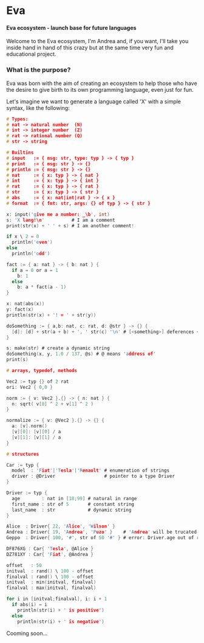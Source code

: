 # Eva
#### Eva ecosystem - launch base for future languages
Welcome to the Eva ecosystem, I'm Andrea and, if you want, I'll take you inside hand in hand of this crazy but at the same time very fun and educational project.

### What is the purpose?
Eva was born with the aim of creating an ecosystem to help those who have the desire to give birth to its own programming language, even just for fun.

Let's imagine we want to generate a language called 'X' with a simple syntax, like the following:
```c
# Types:
# nat -> natural number  (N)
# int -> integer number  (Z)
# rat -> rational number (Q)
# str -> string

# Builtins
# input   := { msg: str, type: typ } -> { typ }
# print   := { msg: str } -> {}
# println := { msg: str } -> {}
# nat     := { x: typ } -> { nat }
# int     := { x: typ } -> { int }
# rat     := { x: typ } -> { rat }
# str     := { x: typ } -> { str }
# abs     := { x: nat|int|rat } -> { x }
# format  := { fmt: str, args: {} of typ } -> { str }

x: input('give me a number: _\b', int)
s: 'X lang!\n'          # I am a comment
print(str(x) + ' ' + s) # I am another comment!

if x \ 2 = 0
  println('even')
else
  println('odd')

fact := { a: nat } -> { b: nat } {
  if a = 0 or a = 1
    b: 1
  else
    b: a * fact(a - 1)
}

x: nat(abs(x))
y: fact(x)
println(str(x) + '! = ' + str(y))

doSomething := { a,b: nat, c: rat, d: @str } -> {} {
  [d]: [d] + str(a + b) + ', ' str(c) '\n' # [<something>] deferences <something>
}

s: make(str) # create a dynamic string
doSomething(x, y, 1.0 / 137, @s) # @ means 'address of'
print(s)

# arrays, typedef, methods

Vec2 := typ {} of 2 rat
ori: Vec2 { 0,0 }

norm := { v: Vec2 }.{} -> { n: nat } {
  n: sqrt( v[0] ^ 2 + v[1] ^ 2 )
}

normalize := { v: @Vec2 }.{} -> {} {
  a: [v].norm()
  [v][0]: [v][0] / a
  [v][1]: [v][1] / a
}

# structures

Car := typ {
  model  : 'Fiat'|'Tesla'|'Renault' # enumeration of strings
  driver : @Driver                  # pointer to a type Driver
}

Driver := typ {
  age        : nat in [18;99] # natural in range
  first_name : str of 5       # constant string
  last_name  : str            # dynamic string
}

Alice  : Driver{ 22, 'Alice', 'Wilson' }
Andrea : Driver{ 19, 'Andrea', 'Puzo' }    # 'Andrea' will be trucated in 'Andre' (str of 5)
Geppo  : Driver{ 100, '#', str of 50 '#' } # error: Driver.age out of range

DF876XG : Car{ 'Tesla', @Alice }
DZ781XY : Car{ 'Fiat', @Andrea }

offset   : 50
initval  : rand() \ 100 - offset
finalval : rand() \ 100 - offset
initval  : min(initval, finalval)
finalval : max(initval, finalval)

for i in [initval;finalval], i: i + 1
  if abs(i) = i
    println(str(i) + ' is positive')
  else
    println(str(i) + ' is negative')

```

Cooming soon...
